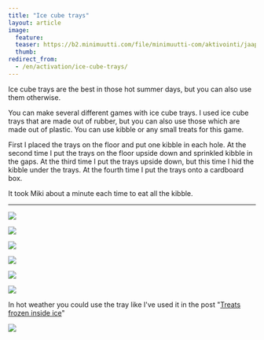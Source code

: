 ```yaml
---
title: "Ice cube trays"
layout: article
image:
  feature:
  teaser: https://b2.minimuutti.com/file/minimuutti-com/aktivointi/jaapalamuotit/DSC46427-245px.jpg
  thumb:
redirect_from:
  - /en/activation/ice-cube-trays/
---
```


Ice cube trays are the best in those hot summer days, but you can also use them otherwise.

You can make several different games with ice cube trays. I used ice cube trays that are made out of rubber, but you can also use those which are made out of plastic. You can use kibble or any small treats for this game.

First I placed the trays on the floor and put one kibble in each hole. At the second time I put the trays on the floor upside down and sprinkled kibble in the gaps. At the third time I put the trays upside down, but this time I hid the kibble under the trays. At the fourth time I put the trays onto a cardboard box.

It took Miki about a minute each time to eat all the kibble.

---

[![](https://b2.minimuutti.com/file/minimuutti-com/aktivointi/jaapalamuotit/DSC46471-800px.jpg)](https://dl.dropboxusercontent.com/sh/ea1wtnz7z734o12/AAAwi6SmIfSyMOneUMqKZsVya/aktivointi/jaapalamuotit/DSC46471.jpg)

[![](https://b2.minimuutti.com/file/minimuutti-com/aktivointi/jaapalamuotit/DSC46369-800px.jpg)](https://dl.dropboxusercontent.com/sh/ea1wtnz7z734o12/AAAT-Ajwbohh0wrt7JW5omf6a/aktivointi/jaapalamuotit/DSC46369.jpg)

[![](https://b2.minimuutti.com/file/minimuutti-com/aktivointi/jaapalamuotit/DSC46405-800px.jpg)](https://dl.dropboxusercontent.com/sh/ea1wtnz7z734o12/AABy43CRdPpWcfltzvxRUMkSa/aktivointi/jaapalamuotit/DSC46405.jpg)

[![](https://b2.minimuutti.com/file/minimuutti-com/aktivointi/jaapalamuotit/DSC46427-800px.jpg)](https://dl.dropboxusercontent.com/sh/ea1wtnz7z734o12/AADioDohu1WOoak69CgBAkZQa/aktivointi/jaapalamuotit/DSC46427.jpg)

[![](https://b2.minimuutti.com/file/minimuutti-com/aktivointi/jaapalamuotit/DSC46448-800px.jpg)](https://dl.dropboxusercontent.com/sh/ea1wtnz7z734o12/AAAkYg5cHzMoD7vHZwBqdZJIa/aktivointi/jaapalamuotit/DSC46448.jpg)

[![](https://b2.minimuutti.com/file/minimuutti-com/aktivointi/jaapalamuotit/DSC46497-800px.jpg)](https://dl.dropboxusercontent.com/sh/ea1wtnz7z734o12/AACyLuoIvqImbBHbBIHr5fL6a/aktivointi/jaapalamuotit/DSC46497.jpg)

In hot weather you could use the tray like I've used it in the post "[Treats frozen inside ice](/en/brain-games/treats-frozen-inside-ice/)"

![](https://b2.minimuutti.com/file/minimuutti-com/aktivointi/jaan-sisalla-olevat-namit/DSC43352-800px.jpg)
